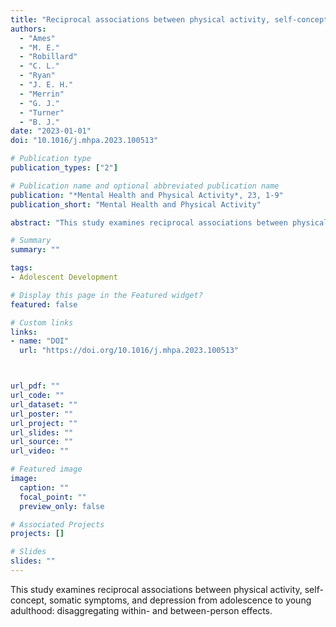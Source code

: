 ```yaml
---
title: "Reciprocal associations between physical activity, self-concept, somatic symptoms, and depression from adolescence to young adulthood: Disaggregating within- and between-person effects"
authors:
  - "Ames"
  - "M. E."
  - "Robillard"
  - "C. L."
  - "Ryan"
  - "J. E. H."
  - "Merrin"
  - "G. J."
  - "Turner"
  - "B. J."
date: "2023-01-01"
doi: "10.1016/j.mhpa.2023.100513"

# Publication type
publication_types: ["2"]

# Publication name and optional abbreviated publication name
publication: "*Mental Health and Physical Activity*, 23, 1-9"
publication_short: "Mental Health and Physical Activity"

abstract: "This study examines reciprocal associations between physical activity, self-concept, somatic symptoms, and depression from adolescence to young adulthood: disaggregating within- and between-person effects."

# Summary
summary: ""

tags:
- Adolescent Development

# Display this page in the Featured widget?
featured: false

# Custom links
links:
- name: "DOI"
  url: "https://doi.org/10.1016/j.mhpa.2023.100513"



url_pdf: ""
url_code: ""
url_dataset: ""
url_poster: ""
url_project: ""
url_slides: ""
url_source: ""
url_video: ""

# Featured image
image:
  caption: ""
  focal_point: ""
  preview_only: false

# Associated Projects
projects: []

# Slides
slides: ""
---
```


This study examines reciprocal associations between physical activity, self-concept, somatic symptoms, and depression from adolescence to young adulthood: disaggregating within- and between-person effects.

